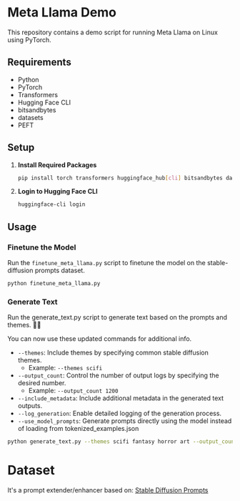 # Meta Llama Demo

This repository contains a demo script for running Meta Llama on Linux using PyTorch.

## Requirements

- Python
- PyTorch
- Transformers
- Hugging Face CLI
- bitsandbytes
- datasets
- PEFT

## Setup

1. **Install Required Packages**

    ```sh
    pip install torch transformers huggingface_hub[cli] bitsandbytes datasets peft
    ```

2. **Login to Hugging Face CLI**

    ```sh
    huggingface-cli login
    ```

## Usage

### Finetune the Model

Run the `finetune_meta_llama.py` script to finetune the model on the stable-diffusion prompts dataset.

```sh
python finetune_meta_llama.py
```

### Generate Text

Run the generate_text.py script to generate text based on the prompts and themes. 🚀🚀


You can now use these updated commands for additional info. 


- `--themes`: Include themes by specifying common stable diffusion themes.
   - Example: `--themes scifi`
- `--output_count`: Control the number of output logs by specifying the desired number.
   - Example: `--output_count 1200`
- `--include_metadata`: Include additional metadata in the generated text outputs.
- `--log_generation`: Enable detailed logging of the generation process.
- `--use_model_prompts`: Generate prompts directly using the model instead of loading from tokenized_examples.json



```sh
python generate_text.py --themes scifi fantasy horror art --output_count 1200 --log_generation --include_metadata
```

# Dataset
It's a prompt extender/enhancer based on: [Stable Diffusion Prompts](https://huggingface.co/datasets/daspartho/stable-diffusion-prompts)
